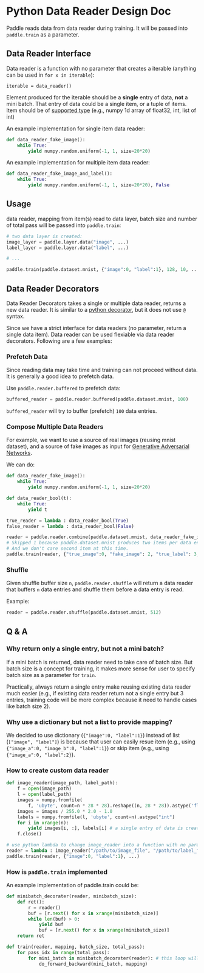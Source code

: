# Python Data Reader Design Doc

Paddle reads data from data reader during training. It will be passed into `paddle.train` as a parameter.

## Data Reader Interface

Data reader is a function with no parameter that creates a iterable (anything can be used in `for x in iterable`):

```
iterable = data_reader()
```

Element produced for the iterable should be a **single** entry of data, **not** a mini batch. That entry of data could be a single item, or a tuple of items. Item should be of [supported type](http://www.paddlepaddle.org/doc/ui/data_provider/pydataprovider2.html?highlight=dense_vector#input-types) (e.g., numpy 1d array of float32, int, list of int)

An example implementation for single item data reader:

```python
def data_reader_fake_image():
	while True:
		yield numpy.random.uniform(-1, 1, size=20*20)
```

An example implementation for multiple item data reader:
```python
def data_reader_fake_image_and_label():
	while True:
		yield numpy.random.uniform(-1, 1, size=20*20), False
```

## Usage

data reader, mapping from item(s) read to data layer, batch size and number of total pass will be passed into `paddle.train`:

```python
# two data layer is created:
image_layer = paddle.layer.data("image", ...)
label_layer = paddle.layer.data("label", ...)

# ...

paddle.train(paddle.dataset.mnist, {"image":0, "label":1}, 128, 10, ...)
```

## Data Reader Decorators

Data Reader Decorators takes a single or multiple data reader, returns a new data reader. It is similar to a [python decorator](https://wiki.python.org/moin/PythonDecorators), but it does not use `@` syntax.

Since we have a strict interface for data readers (no parameter, return a single data item). Data reader can be used flexiable via data reader decorators. Following are a few examples:

### Prefetch Data

Since reading data may take time and training can not proceed without data. It is generally a good idea to prefetch data.

Use `paddle.reader.buffered` to prefetch data:

```python
buffered_reader = paddle.reader.buffered(paddle.dataset.mnist, 100)
```

`buffered_reader` will try to buffer (prefetch) `100` data entries.

### Compose Multiple Data Readers

For example, we want to use a source of real images (reusing mnist dataset), and a source of fake images as input for [Generative Adversarial Networks](https://arxiv.org/abs/1406.2661).

We can do:

```python
def data_reader_fake_image():
	while True:
		yield numpy.random.uniform(-1, 1, size=20*20)

def data_reader_bool(t):
	while True:
		yield t

true_reader = lambda : data_reader_bool(True)
false_reader = lambda : data_reader_bool(False)

reader = paddle.reader.combine(paddle.dataset.mnist, data_reader_fake_image, true_reader, false_reader)
# Skipped 1 because paddle.dataset.mnist produces two items per data entry.
# And we don't care second item at this time.
paddle.train(reader, {"true_image":0, "fake_image": 2, "true_label": 3, "false_label": 4}, ...)
```

### Shuffle

Given shuffle buffer size `n`, `paddle.reader.shuffle` will return a data reader that buffers `n` data entries and shuffle them before a data entry is read.

Example:
```python
reader = paddle.reader.shuffle(paddle.dataset.mnist, 512)
```

## Q & A

### Why return only a single entry, but not a mini batch?

If a mini batch is returned, data reader need to take care of batch size. But batch size is a concept for training, it makes more sense for user to specify batch size as a parameter for `train`.

Practically, always return a single entry make reusing existing data reader much easier (e.g., if existing data reader return not a single entry but 3 entries, training code will be more complex because it need to handle cases like batch size 2).

### Why use a dictionary but not a list to provide mapping?

We decided to use dictionary (`{"image":0, "label":1}`) instead of list (`["image", "label"]`) is because that user can easily resue item (e.g., using `{"image_a":0, "image_b":0, "label":1}`) or skip item (e.g., using `{"image_a":0, "label":2}`).

### How to create custom data reader

```python
def image_reader(image_path, label_path):
	f = open(image_path)
	l = open(label_path)
	images = numpy.fromfile(
		f, 'ubyte', count=n * 28 * 28).reshape((n, 28 * 28)).astype('float32')
	images = images / 255.0 * 2.0 - 1.0
	labels = numpy.fromfile(l, 'ubyte', count=n).astype("int")
	for i in xrange(n):
		yield images[i, :], labels[i] # a single entry of data is created each time
	f.close()

# use python lambda to change image_reader into a function with no parameters.
reader = lambda : image_reader("/path/to/image_file", "/path/to/label_file")
paddle.train(reader, {"image":0, "label":1}, ...)
```

### How is `paddle.train` implemented

An example implementation of paddle.train could be:

```python
def minibatch_decorater(reader, minibatch_size):
	def ret():
		r = reader()
		buf = [r.next() for x in xrange(minibatch_size)]
		while len(buf) > 0:
			yield buf
			buf = [r.next() for x in xrange(minibatch_size)]
	return ret

def train(reader, mapping, batch_size, total_pass):
	for pass_idx in range(total_pass):
		for mini_batch in minibatch_decorater(reader): # this loop will never end in online learning.
			do_forward_backward(mini_batch, mapping)
```
